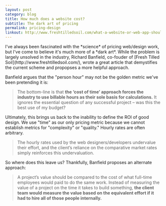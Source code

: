 ```yaml
---
layout: post
category: blog
title: How much does a website cost?
subtitle: The dark art of pricing
permalink: pricing-design
linkout: http://www.freshtilledsoil.com/what-a-website-or-web-app-should-actually-cost/
---
```


 <p class="lead">I've always been fascinated with the *science* of pricing web/design work, but I've come to believe it's much more of a *dark art*. While the problem is largely unsolved in the industry, Richard Banfield, co-fouder of [Fresh Tilled Soil](http://www.freshtilledsoil.com/), wrote a great article that demystifies the current scheme and propopses a more helpful approach.</p>

Banfield argues that the "person hour" may not be the golden metric we've been pretending it is:

> The bottom-line is that **the ‘cost of time’ approach forces the industry to use billable hours as their sole basis for calculations.** It ignores the essential question of any successful project – was this the best use of my budget?

Ultimately, this brings us back to the inability to define the ROI of good design. We use "time" as our only pricing metric because we cannot establish metrics for "complexity" or "quality." Hourly rates are often arbitrary.

> The hourly rates used by the web designers/developers undervalue their effort, and the client’s reliance on the comparative market rates simply reinforces this undervaluation.

So where does this leave us? Thankfully, Banfield proposes an alternate approach:

> A project’s value should be compared to the cost of what full-time employees would paid to do the same work. Instead of measuring the value of a project on the time it takes to build something, **the client team would measure the value based on the equivalent effort if it had to hire all of those people internally.**



